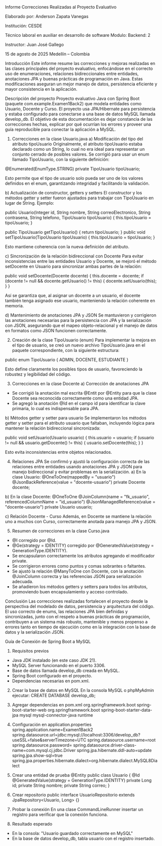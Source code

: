 Informe Correcciones Realizadas al Proyecto Evaluativo

Elaborado por:
Anderson Zapata Vanegas

Institución:
CESDE

Técnico laboral en auxiliar en desarrollo de software
Modulo:
Backend: 2

Instructor:
Juan José Gallego

15 de agosto de 2025
Medellín – Colombia

Introducción
Este informe resume las correcciones y mejoras realizadas en las clases principales del proyecto evaluativo, enfocándose en el correcto uso de enumeraciones, relaciones bidireccionales entre entidades, anotaciones JPA y buenas prácticas de programación en Java. Estas modificaciones aseguran un mejor manejo de datos, persistencia eficiente y mayor consistencia en la aplicación.

Descripción del proyecto
Proyecto evaluativo Java con Spring Boot (paquete com.example.Examen1Back2) que modela entidades como Usuario, Docente y Curso. El proyecto usa JPA/Hibernate para persistencia y estaba configurado para conectarse a una base de datos MySQL llamada develop_db.
El objetivo de esta documentación es dejar constancia de las correcciones hechas, explicar por qué ocurrían los errores y proveer una guía reproducible para conectar la aplicación a MySQL.

1. Correcciones en la clase Usuario.java
   a) Modificación del tipo del atributo tipoUsuario
   Originalmente, el atributo tipoUsuario estaba declarado como un String, lo cual no era ideal para representar un conjunto cerrado de posibles valores. Se corrigió para usar un enum llamado TipoUsuario, con la siguiente definición:

@Enumerated(EnumType.STRING)
private TipoUsuario tipoUsuario;

Esto permite que el tipo de usuario solo pueda ser uno de los valores definidos en el enum, garantizando integridad y facilitando la validación.

b) Actualización de constructor, getters y setters
El constructor y los métodos getter y setter fueron ajustados para trabajar con TipoUsuario en lugar de String. Ejemplo:

public Usuario(Integer id, String nombre, String correoElectronico, String contrasena, String telefono, TipoUsuario tipoUsuario) {
this.tipoUsuario = tipoUsuario;
}

public TipoUsuario getTipoUsuario() { return tipoUsuario; }
public void setTipoUsuario(TipoUsuario tipoUsuario) { this.tipoUsuario = tipoUsuario; }

Esto mantiene coherencia con la nueva definición del atributo.

c) Sincronización de la relación bidireccional con Docente
Para evitar inconsistencias entre las entidades Usuario y Docente, se mejoró el método setDocente en Usuario para sincronizar ambas partes de la relación:

public void setDocente(Docente docente) {
this.docente = docente;
if (docente != null && docente.getUsuario() != this) {
docente.setUsuario(this);
}
}

Así se garantiza que, al asignar un docente a un usuario, el docente también tenga asignado ese usuario, manteniendo la relación coherente en memoria.

d) Mantenimiento de anotaciones JPA y JSON
Se mantuvieron y corrigieron las anotaciones necesarias para la persistencia con JPA y la serialización con JSON, asegurando que el mapeo objeto-relacional y el manejo de datos en formatos como JSON funcionen correctamente.

2. Creación de la clase TipoUsuario (enum)
   Para implementar la mejora en el tipo de usuario, se creó un nuevo archivo TipoUsuario.java en el paquete correspondiente, con la siguiente estructura:

public enum TipoUsuario {
ADMIN,
DOCENTE,
ESTUDIANTE
}

Esto define claramente los posibles tipos de usuario, favoreciendo la robustez y legibilidad del código.

3. Correcciones en la clase Docente
   a) Corrección de anotaciones JPA
- Se corrigió la anotación mal escrita @Entit por @Entity para que la clase Docente sea reconocida correctamente como una entidad JPA.
- Se agregó la anotación @Id en el campo id para identificar la clave primaria, lo cual es indispensable para JPA.

b) Métodos getter y setter para usuario
Se implementaron los métodos getter y setter para el atributo usuario que faltaban, incluyendo lógica para mantener la relación bidireccional sincronizada:

public void setUsuario(Usuario usuario) {
this.usuario = usuario;
if (usuario != null && usuario.getDocente() != this) {
usuario.setDocente(this);
}
}

Esto evita inconsistencias entre objetos relacionados.

4. Relaciones JPA
   Se confirmó y ajustó la configuración correcta de las relaciones entre entidades usando anotaciones JPA y JSON para manejo bidireccional y evitar problemas en la serialización.
   a) En la clase Usuario:
   @OneToOne(mappedBy = "usuario")
   @JsonBackReference(value = "docente-usuario")
   private Docente docente;

b) En la clase Docente:
@OneToOne
@JoinColumn(name = "fk_usuario", referencedColumnName = "id_usuario")
@JsonManagedReference(value = "docente-usuario")
private Usuario usuario;

c) Relación Docente - Curso
Además, en Docente se mantiene la relación uno a muchos con Curso, correctamente anotada para manejo JPA y JSON.

5. Resumen de correcciones en la clase Curso.java
- @I corregido por @Id.
- @Ge(strategy = IDENTITY) corregido por @GeneratedValue(strategy = GenerationType.IDENTITY).
- Se encapsularon correctamente los atributos agregando el modificador private.
- Se corrigieron errores como puntos y comas sobrantes o faltantes.
- Se ajustó la relación @ManyToOne con Docente, con la anotación @JoinColumn correcta y las referencias JSON para serialización adecuada.
- Se añadieron los métodos getters y setters para todos los atributos, promoviendo buen encapsulamiento y acceso controlado.

Conclusión
Las correcciones realizadas fortalecen el proyecto desde la perspectiva del modelado de datos, persistencia y arquitectura del código. El uso correcto de enums, las relaciones JPA bien definidas y sincronizadas, junto con el respeto a buenas prácticas de programación, contribuyen a un sistema más robusto, mantenible y menos propenso a errores tanto en tiempo de ejecución como en la integración con la base de datos y la serialización JSON.

Guía de Conexión de Spring Boot a MySQL

1. Requisitos previos
- Java JDK instalado (en este caso JDK 21).
- MySQL Server funcionando en el puerto 3306.
- Base de datos llamada develop_db creada en MySQL.
- Spring Boot configurado en el proyecto.
- Dependencias necesarias en pom.xml.

2. Crear la base de datos en MySQL
   En la consola MySQL o phpMyAdmin ejecutar:
   CREATE DATABASE develop_db;

3. Agregar dependencias en pom.xml
   <dependencies>
   <dependency>
   <groupId>org.springframework.boot</groupId>
   <artifactId>spring-boot-starter-web</artifactId>
   </dependency>
   <dependency>
   <groupId>org.springframework.boot</groupId>
   <artifactId>spring-boot-starter-data-jpa</artifactId>
   </dependency>
   <dependency>
   <groupId>mysql</groupId>
   <artifactId>mysql-connector-java</artifactId>
   <scope>runtime</scope>
   </dependency>
   </dependencies>

4. Configuración en application.properties
   spring.application.name=Examen1Back2
   spring.datasource.url=jdbc:mysql://localhost:3306/develop_db?useSSL=false&serverTimezone=UTC
   spring.datasource.username=root
   spring.datasource.password=
   spring.datasource.driver-class-name=com.mysql.cj.jdbc.Driver
   spring.jpa.hibernate.ddl-auto=update
   spring.jpa.show-sql=true
   spring.jpa.properties.hibernate.dialect=org.hibernate.dialect.MySQL8Dialect

5. Crear una entidad de prueba
   @Entity
   public class Usuario {
   @Id
   @GeneratedValue(strategy = GenerationType.IDENTITY)
   private Long id;
   private String nombre;
   private String correo;
   }

6. Crear repositorio
   public interface UsuarioRepositorio extends JpaRepository<Usuario, Long> {}

7. Probar la conexión
   En una clase CommandLineRunner insertar un registro para verificar que la conexión funciona.

8. Resultado esperado
- En la consola: "Usuario guardado correctamente en MySQL"
- En la base de datos develop_db, tabla usuario con el registro insertado.
